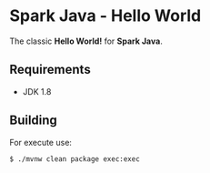# Spark Java - Hello World

The classic **Hello World!** for **Spark Java**.

## Requirements

- JDK 1.8

## Building

For execute use:

`$ ./mvnw clean package exec:exec`

